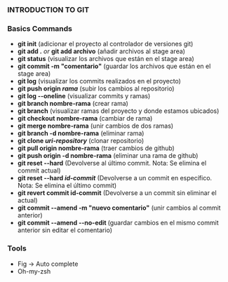 ### INTRODUCTION TO GIT

### Basics Commands

- <strong>git init</strong> (adicionar el proyecto al controlador de versiones git)
- <strong>git add .</strong> <i>or</i> <strong>git add archivo</strong> (añadir archivos al stage area)
- <strong>git status</strong> (visualizar los archivos que están en el stage area)
- <strong>git commit -m "comentario"</strong> (guardar los archivos que están en el stage area)
- <strong>git log</strong> (visualizar los commits realizados en el proyecto)
- <strong>git push origin <i>rama</i></strong> (subir los cambios al repositorio)
- <strong>git log --oneline</strong> (visualizar commits y ramas)
- <strong>git branch nombre-rama</strong> (crear rama)
- <strong>git branch</strong> (visualizar ramas del proyecto y donde estamos ubicados)
- <strong>git checkout nombre-rama</strong> (cambiar de rama)
- <strong>git merge nombre-rama</strong> (unir cambios de dos ramas)
- <strong>git branch -d nombre-rama</strong> (eliminar rama)
- <strong>git clone <i>uri-repository</i></strong> (clonar repositorio)
- <strong>git pull origin nombre-rama</strong> (traer cambios de github)
- <strong>git push origin -d nombre-rama</strong> (eliminar una rama de github)
- <strong>git reset --hard</strong> (Devolverse al último commit. Nota: Se elimina el commit actual)
- <strong>git reset --hard <i>id-commit</i></strong> (Devolverse a un commit en específico. Nota: Se elimina el último commit)
- <strong>git revert commit id-commit</strong> (Devolverse a un commit sin eliminar el actual)
- <strong>git commit --amend -m "nuevo comentario"</strong> (unir cambios al commit anterior)
- <strong>git commit --amend --no-edit </strong> (guardar cambios en el mismo commit anterior sin editar el comentario)

### Tools

- Fig -> Auto complete
- Oh-my-zsh
